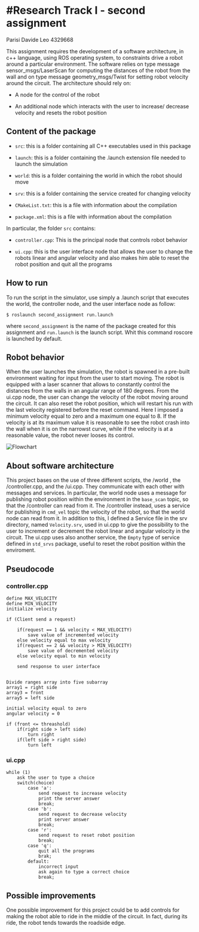 #Research Track I - second assignment
================================
Parisi Davide Leo 4329668 

This assignment requires the development of a software architecture, in c++ language, using ROS operating system, to constraints drive a robot around a particular environment. The software relies on type message sensor_msgs/LaserScan for computing the distances of the robot from the wall and on type message geometry_msgs/Twist for setting robot velocity around the circuit.
The architecture should rely on:

* A node for the control of the robot

* An additional node which interacts with the user to increase/ decrease velocity and resets the robot position

## Content of the package ##

* `src`: this is a folder containing all C++ executables used in this package

* `launch`: this is a folder containing the .launch extension file needed to launch the simulation

* `world`: this is a folder containing the world in which the robot should move

* `srv`: this is a folder containing the service created for changing velocity

* `CMakeList.txt`: this is a file with information about the compilation

* `package.xml`: this is a file with information about the compilation

In particular, the folder `src` contains:

* `controller.cpp`: This is the principal node that controls robot behavior

* `ui.cpp`: this is the user interface node that allows the user to change the robots linear and angular velocity and also makes him able to reset the robot position and quit all the programs

## How to run ##

To run the script in the simulator, use simply a .launch script that executes the world, the controller node, and the user interface node as follow:

```
$ roslaunch second_assignment run.launch
```
where `second_assignment` is the name of the package created for this assignment and `run.launch` is the launch script.
Whit this command roscore is launched by default.

## Robot behavior ##

When the user launches the simulation, the robot is spawned in a pre-built environment waiting for input from the user to start moving. The robot is equipped with a laser scanner that allows to constantly control the distances from the walls in an angular range of 180 degrees. From the ui.cpp node, the user can change the velocity of the robot moving around the circuit. It can also reset the robot position, which will restart his run with the last velocity registered before the reset command. Here I imposed a minimum velocity equal to zero and a maximum one equal to 8. If the velocity is at its maximum value it is reasonable to see the robot crash into the wall when it is on the narrowst curve, while if the velocity is at a reasonable value, the robot never looses its control.

![Flowchart](https://user-images.githubusercontent.com/92155300/146471511-fd1c2e09-8511-4c41-a4b9-8dcdabb47073.jpg)


## About software architecture ##

This project bases on the use of three different scripts, the /world , the /controller.cpp, and the /ui.cpp. They communicate with each other with messages and services. In particular, the world node uses a message for publishing robot position within the environment in the `base_scan` topic, so that the /controller can read from it. The /controller instead, uses a service for publishing in `cmd_vel` topic the velocity of the robot, so that the world node can read from it. In addition to this, I defined a Service file in the srv directory, named `Velocity.srv`, used in ui.cpp to give the possibility to the user to increment or decrement the robot linear and angular velocity in the circuit. The ui.cpp uses also another service, the `Empty` type of service defined in `std_srvs` package, useful to reset the robot position within the enviroment.

## Pseudocode ##

### controller.cpp ###

```
define MAX_VELOCITY
define MIN_VELOCITY
initialize velocity 

if (Client send a request)

    if(request == 1 && velocity < MAX_VELOCITY)
        save value of incremented velocity
    else velocity equal to max velocity 
    if(request == 2 && velocity > MIN_VELOCITY)
        save value of decremented velocity
    else velocity equal to min velocity

    send response to user interface


Divide ranges array into five subarray
array1 = right side
array3 = front
array5 = left side

initial velocity equal to zero
angular velocity = 0

if (front <= threashold)
    if(right side > left side)
        turn right
    if(left side > right side)
        turn left
```
### ui.cpp ###

```
while (1)
    ask the user to type a choice
    switch(choice)
        case 'a':
            send request to increase velocity
            print the server answer
            break;
        case 'b':
            send request to decrease velocity 
            print server answer
            break;
        case 'r':
            send request to reset robot position
            break;
        case 'q':
            quit all the programs
            brak;
        default:
            incorrect input
            ask again to type a correct choice
            break;
```
## Possible improvements ##

One possible improvement for this project could be to add controls for making the robot able to ride in the middle of the circuit. In fact, during its ride, the robot tends towards the roadside edge.

